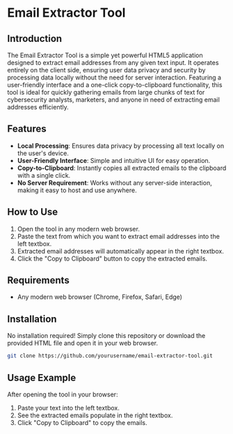 # Email Extractor Tool

## Introduction
The Email Extractor Tool is a simple yet powerful HTML5 application designed to extract email addresses from any given text input. It operates entirely on the client side, ensuring user data privacy and security by processing data locally without the need for server interaction. Featuring a user-friendly interface and a one-click copy-to-clipboard functionality, this tool is ideal for quickly gathering emails from large chunks of text for cybersecurity analysts, marketers, and anyone in need of extracting email addresses efficiently.

## Features
- **Local Processing**: Ensures data privacy by processing all text locally on the user's device.
- **User-Friendly Interface**: Simple and intuitive UI for easy operation.
- **Copy-to-Clipboard**: Instantly copies all extracted emails to the clipboard with a single click.
- **No Server Requirement**: Works without any server-side interaction, making it easy to host and use anywhere.

## How to Use
1. Open the tool in any modern web browser.
2. Paste the text from which you want to extract email addresses into the left textbox.
3. Extracted email addresses will automatically appear in the right textbox.
4. Click the "Copy to Clipboard" button to copy the extracted emails.

## Requirements
- Any modern web browser (Chrome, Firefox, Safari, Edge)

## Installation
No installation required! Simply clone this repository or download the provided HTML file and open it in your web browser.

```bash
git clone https://github.com/yourusername/email-extractor-tool.git
```

## Usage Example
After opening the tool in your browser:
1. Paste your text into the left textbox.
2. See the extracted emails populate in the right textbox.
3. Click "Copy to Clipboard" to copy the emails.
